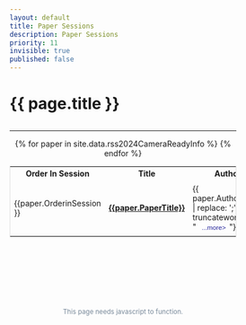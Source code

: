 ```yaml
---
layout: default
title: Paper Sessions
description: Paper Sessions
priority: 11
invisible: true
published: false
---
```


<div class="page" id="inner-content">
<style>
* {
  box-sizing: border-box;
}
#myTable {
  border-collapse: collapse;
  width: 100%;
  border: 1px solid #ddd;
  font-size: 100%;
}

#myTable th, #myTable td {
  text-align: left;
  padding: 12px;
}

#myTable tr {
  border-bottom: 1px solid #ddd;
}

#myTable tr.header, #myTable tr:hover {
  background-color: #f1f1f1;
}
</style>

<h1 class="page-title">{{ page.title }}</h1>
<br/>

<div style="width: 100%; text-align: center;">
<div style="width: 100%; text-align: center; margin-top: -20px;  margin-bottom: 15px;">
  <i id="chairedby"></i>
</div>
<div class="paper-authors">
<div class="paper-author-box">
    <div id="c1" class="paper-author-name"></div>
    <div id="c1a" class="paper-author-uni"></div>
</div>
<div class="paper-author-box">
    <div id="c2" class="paper-author-name"></div>
    <div id="c2a" class="paper-author-uni"></div>
</div>
</div>
<hr>

<table id="myTable">
  <tr class="toprowHeader">
    <th>Order In Session</th>
    <th>Title</th>
    <th>Authors</th>
  </tr>
 {% for paper in site.data.rss2024CameraReadyInfo %}
 <tr session="{{ paper.SessionName }}">
    <td width="5%" height="100px">{{paper.OrderinSession }}</td>
    <td width="45%" height="100px" ><a href="{{ site.baseurl }}/program/papers/{{ paper.PaperIDZeroes
}}/"><b>{{paper.PaperTitle}}</b></a></td>
    <!-- <td width="40%" height="100px">{{paper.AuthorNames | replace: ';', ','}}</td> -->
    <td width="40%" height="100px">{{ paper.AuthorNames | replace: ';', ',' | truncatewords: 40, "&nbsp;<button type='button' class='collapsible' style='border:none;background:none;font-size:smaller;color:#222299;'>...more&gt;</button>"}}
      <div class="content" style="display:none; padding-top:20px;">
        {{ paper.AuthorNames | replace: ';', ','}}
      </div>
    </td>
  </tr>
{% endfor %}
</table>

<br>

<script>
(function($) {
    $.QueryString = (function(a) {
        if (a == "") return {};
        var b = {};
        for (var i = 0; i < a.length; ++i)
        {
            var p=a[i].split('=');
            if (p.length != 2) continue;
            b[p[0]] = decodeURIComponent(p[1].replace(/\+/g, " "));
        }
        return b;
    })(window.location.search.substr(1).split('&'))
})(jQuery);
 
// Usage


var $rows = $('#myTable tr');
$(document).ready(function() {
    dirtyParam = jQuery.QueryString["session"];
    sessionName = dirtyParam.replaceAll('%20', ' ').replaceAll('%26','&');
    searchKey = "tr[session='"+ sessionName +"'],.toprowHeader";
    $rows.hide().filter(searchKey).show();
    $(".page-title").text("Session "+sessionName);


    param = jQuery.QueryString["c1"];
    if(param)
    {
      $("#chairedby").text("Chaired By");
    }
    param = jQuery.QueryString["c1"];
    if(param)
    {
      name = param.replaceAll('%20', ' ').replaceAll('%26','&');
      $("#c1").text(name);
    }
    param = jQuery.QueryString["c2"];
    if(param)
    {
      name = param.replaceAll('%20', ' ').replaceAll('%26','&');
      $("#c2").text(name);
    }
    param = jQuery.QueryString["c1a"];
    if(param)
    {
      name = param.replaceAll('%20', ' ').replaceAll('%26','&');
      $("#c1a").text(name);
    }
    param = jQuery.QueryString["c2a"];
    if(param)
    {
      name = param.replaceAll('%20', ' ').replaceAll('%26','&');
      $("#c2a").text(name);
    }
});
</script>


<script>
var coll = document.getElementsByClassName("collapsible");
var i;

for (i = 0; i < coll.length; i++) {
  coll[i].addEventListener("click", function() {
    this.classList.toggle("active");
    this.style.display = "none";
    var content = this.nextElementSibling;
    var c = this.parentElement;
    c.innerHTML = content.innerHTML;
    });
}
</script>




<br/>
<br/>
<br/>
<br/>
<br/>
<center><footer style="color: lightslategray;">
  <small style="line-height: 95%;"><p style="padding-bottom: 2px; margin-bottom: 2px;">This page needs javascript to function.</p></small>
</footer>
</center>
</div>